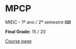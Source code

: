 # MPCP
MIEIC - 1º ano / 2º semestre ⌨

**Final Grade:** 15 / 20

[Course page](https://sigarra.up.pt/feup/pt/ucurr_geral.ficha_uc_view?pv_ocorrencia_id=419989)

